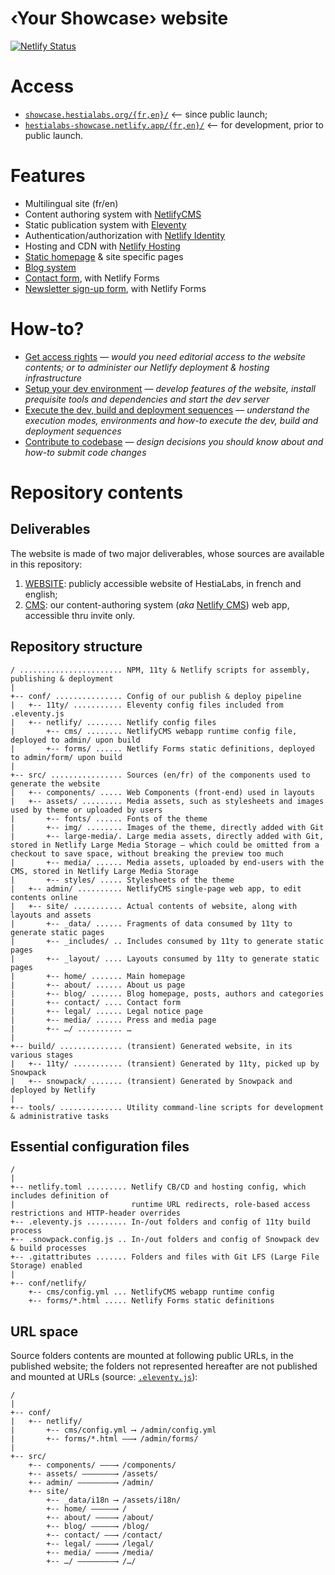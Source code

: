 # ‹Your Showcase› website

[![Netlify Status](https://api.netlify.com/api/v1/badges/f27ea173-43ce-4027-a015-a9574c8a0623/deploy-status)](https://app.netlify.com/sites/your-showcase/deploys)

# Access

* [`showcase.hestialabs.org/{fr,en}/`](https://showcase.hestialabs.org/en/) ⟵ since public launch;
* [`hestialabs-showcase.netlify.app/{fr,en}/`](https://hestialabs-showcase.netlify.app/en/) ⟵ for development, prior to public launch.

# Features

- Multilingual site (fr/en)
- Content authoring system with [NetlifyCMS](https://netlifycms.org)
- Static publication system with [Eleventy](https://11ty.dev)
- Authentication/authorization with [Netlify Identity](https://app.netlify.com/sites/hestialabs/identity)
- Hosting and CDN with [Netlify Hosting](https://app.netlify.com/sites/hestialabs/overview)
- [Static homepage](https://showcase.hestialabs.org/en/) & site specific pages
- [Blog system](https://showcase.hestialabs.org/en/blog/)
- [Contact form](https://showcase.hestialabs.org/en/about/#contact), with Netlify Forms
- [Newsletter sign-up form](https://showcase.hestialabs.org/en/#newsletter), with Netlify Forms

# How-to?

* [Get access rights](https://github.com/hestiaAI/website.docs/tree/main/website-access-rights) — _would you need _editorial access_ to the website contents; or to _administer_ our Netlify deployment & hosting infrastructure_
* [Setup your dev environment](https://github.com/hestiaAI/website.docs/tree/main/website-dev-setup) — _develop features of the website, install prequisite tools and dependencies and start the dev server_
* [Execute the dev, build and deployment sequences](https://github.com/hestiaAI/website.docs/tree/main/website-execution) — _understand the execution modes, environments and how-to execute the dev, build and deployment sequences_
* [Contribute to codebase](https://github.com/hestiaAI/website.docs/tree/main/website-contrib) — _design decisions you should know about and how-to submit code changes_

# Repository contents

## Deliverables

The website is made of two major deliverables, whose sources are available in this repository:

1. [WEBSITE](https://hestialabs-showcase.netlify.app): publicly accessible website of HestiaLabs, in french and english;
2. [CMS](https://hestialabs-showcase.netlify.app/admin/): our content-authoring system (_aka_ [Netlify CMS](https://www.netlifycms.org)) web app, accessible thru invite only.

## Repository structure

```ascii
/ ....................... NPM, 11ty & Netlify scripts for assembly, publishing & deployment
|
+-- conf/ ............... Config of our publish & deploy pipeline
|   +-- 11ty/ ........... Eleventy config files included from .eleventy.js
|   +-- netlify/ ........ Netlify config files
|       +-- cms/ ........ NetlifyCMS webapp runtime config file, deployed to admin/ upon build
|       +-- forms/ ...... Netlify Forms static definitions, deployed to admin/form/ upon build
|
+-- src/ ................ Sources (en/fr) of the components used to generate the website
|   +-- components/ ..... Web Components (front-end) used in layouts
|   +-- assets/ ......... Media assets, such as stylesheets and images used by theme or uploaded by users
|       +-- fonts/ ...... Fonts of the theme
|       +-- img/ ........ Images of the theme, directly added with Git
|       +-- large-media/. Large media assets, directly added with Git, stored in Netlify Large Media Storage — which could be omitted from a checkout to save space, without breaking the preview too much
|       +-- media/ ...... Media assets, uploaded by end-users with the CMS, stored in Netlify Large Media Storage
|       +-- styles/ ..... Stylesheets of the theme
|   +-- admin/ .......... NetlifyCMS single-page web app, to edit contents online
|   +-- site/ ........... Actual contents of website, along with layouts and assets
|       +-- _data/ ...... Fragments of data consumed by 11ty to generate static pages
|       +-- _includes/ .. Includes consumed by 11ty to generate static pages
|       +-- _layout/ .... Layouts consumed by 11ty to generate static pages
|       +-- home/ ....... Main homepage
|       +-- about/ ...... About us page
|       +-- blog/ ....... Blog homepage, posts, authors and categories
|       +-- contact/ .... Contact form
|       +-- legal/ ...... Legal notice page
|       +-- media/ ...... Press and media page
|       +-- …/ .......... …
|
+-- build/ .............. (transient) Generated website, in its various stages
|   +-- 11ty/ ........... (transient) Generated by 11ty, picked up by Snowpack
|   +-- snowpack/ ....... (transient) Generated by Snowpack and deployed by Netlify
|
+-- tools/ .............. Utility command-line scripts for development & administrative tasks
```

## Essential configuration files

```ascii
/ 
|
+-- netlify.toml ......... Netlify CB/CD and hosting config, which includes definition of
|                          runtime URL redirects, role-based access restrictions and HTTP-header overrides
+-- .eleventy.js ......... In-/out folders and config of 11ty build process
+-- .snowpack.config.js .. In-/out folders and config of Snowpack dev & build processes
+-- .gitattributes ....... Folders and files with Git LFS (Large File Storage) enabled
|
+-- conf/netlify/
    +-- cms/config.yml ... NetlifyCMS webapp runtime config
    +-- forms/*.html ..... Netlify Forms static definitions
```

## URL space

Source folders contents are mounted at following public URLs, in the published website; the folders not represented hereafter are not published and mounted at URLs (source: [`.eleventy.js`](.eleventy.js)):

```ascii
/
|
+-- conf/
|   +-- netlify/
|       +-- cms/config.yml ⟶ /admin/config.yml
|       +-- forms/*.html ——⟶ /admin/forms/
|
+-- src/
    +-- components/ ———⟶ /components/
    +-- assets/ ———————⟶ /assets/
    +-- admin/ ————————⟶ /admin/
    +-- site/
        +-- _data/i18n ⟶ /assets/i18n/
        +-- home/ —————⟶ /
        +-- about/ ————⟶ /about/
        +-- blog/ —————⟶ /blog/
        +-- contact/ ——⟶ /contact/
        +-- legal/ ————⟶ /legal/
        +-- media/ ————⟶ /media/
        +-- …/ ————————⟶ /…/
```
